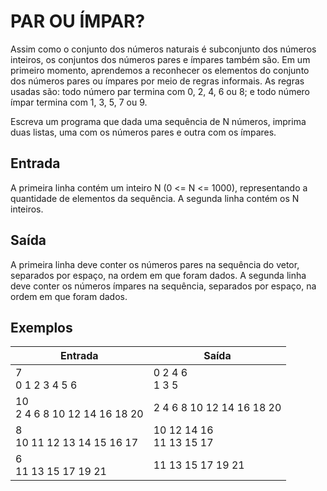 # 									PAR OU ÍMPAR?

 Assim como o conjunto dos números naturais é subconjunto dos números inteiros, os conjuntos dos números pares e ímpares também são. Em um primeiro momento, aprendemos a reconhecer os elementos do conjunto dos números pares ou ímpares por meio de regras informais. As regras usadas são: todo número par termina com 0, 2, 4, 6 ou 8; e todo número ímpar termina com 1, 3, 5, 7 ou 9.

 Escreva um programa que dada uma sequência de N números, imprima duas listas, uma com os números pares e outra com os ímpares.

## Entrada

 A primeira linha contém um inteiro N (0 <= N <= 1000), representando a quantidade de elementos da sequência. A segunda linha contém os N inteiros. 

## Saída

 A primeira linha deve conter os números pares na sequência do vetor, separados por espaço, na ordem em que foram dados. A segunda linha deve conter os números ímpares na sequência, separados por espaço, na ordem em que foram dados. 

## Exemplos

| Entrada                           | Saída                        |
| --------------------------------- | ---------------------------- |
| 7<br />0 1 2 3 4 5 6              | 0 2 4 6<br />1 3 5           |
| 10<br />2 4 6 8 10 12 14 16 18 20 | 2 4 6 8 10 12 14 16 18 20    |
| 8<br />10 11 12 13 14 15 16 17    | 10 12 14 16<br />11 13 15 17 |
| 6<br />11 13 15 17 19 21          | 11 13 15 17 19 21            |

